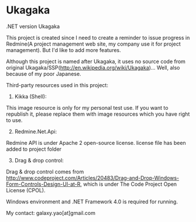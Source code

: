Ukagaka
=======

.NET version Ukagaka

This project is created since I need to create a reminder to issue progress in Redmine(A project management web site, my company use it for project management).
But I'd like to add more features.

Although this project is named after Ukagaka, it uses no source code from original Ukagaka/SSP(http://en.wikipedia.org/wiki/Ukagaka)... Well, also because of my poor Japanese.

Third-party resources used in this project:

1. Kikka (Shell):

This image resource is only for my personal test use. If you want to republish it, please replace them with image resources which you have right to use.

2. Redmine.Net.Api:

Redmine API is under Apache 2 open-source license. license file has been added to project folder

3. Drag & drop control:

Drag & drop control comes from http://www.codeproject.com/Articles/20483/Drag-and-Drop-Windows-Form-Controls-Design-UI-at-R, which is under The Code Project Open License (CPOL).


Windows environment and .NET Framework 4.0 is required for running.

My contact:
galaxy.yao[at]gmail.com